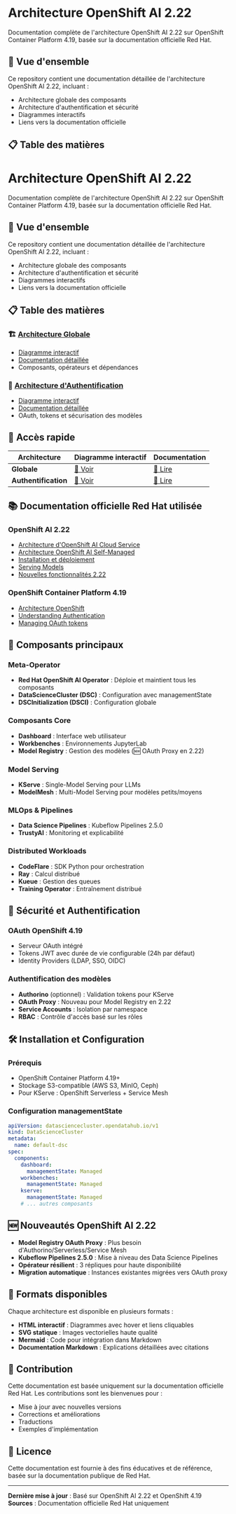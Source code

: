 # Architecture OpenShift AI 2.22

Documentation complète de l'architecture OpenShift AI 2.22 sur OpenShift Container Platform 4.19, basée sur la documentation officielle Red Hat.

## 🎯 Vue d'ensemble

Ce repository contient une documentation détaillée de l'architecture OpenShift AI 2.22, incluant :
- Architecture globale des composants
- Architecture d'authentification et sécurité
- Diagrammes interactifs
- Liens vers la documentation officielle

## 📋 Table des matières

# Architecture OpenShift AI 2.22

Documentation complète de l'architecture OpenShift AI 2.22 sur OpenShift Container Platform 4.19, basée sur la documentation officielle Red Hat.

## 🎯 Vue d'ensemble

Ce repository contient une documentation détaillée de l'architecture OpenShift AI 2.22, incluant :
- Architecture globale des composants
- Architecture d'authentification et sécurité
- Diagrammes interactifs
- Liens vers la documentation officielle

## 📋 Table des matières

### 🏗️ [Architecture Globale](./docs/architecture-globale/)
- [Diagramme interactif](https://mouachan.github.io/openshift-ai-architecture/docs/architecture-globale/architecture.mmd)
- [Documentation détaillée](./docs/architecture-globale/README.md)
- Composants, opérateurs et dépendances

### 🔐 [Architecture d'Authentification](./docs/architecture-auth/)
- [Diagramme interactif](https://mouachan.github.io/openshift-ai-architecture/docs/architecture-auth/architecture.mmd)
- [Documentation détaillée](./docs/architecture-auth/README.md)
- OAuth, tokens et sécurisation des modèles

## 🚀 Accès rapide

| Architecture | Diagramme interactif | Documentation |
|--------------|---------------------|---------------|
| **Globale** | [🔗 Voir](https://mouachan.github.io/openshift-ai-architecture/docs/architecture-globale/architecture.mmd) | [📖 Lire](./docs/architecture-globale/README.md) |
| **Authentification** | [🔗 Voir](https://mouachan.github.io/openshift-ai-architecture/docs/architecture-auth/architecture.mdd) | [📖 Lire](./docs/architecture-auth/README.md) |

## 📚 Documentation officielle Red Hat utilisée

### OpenShift AI 2.22
- [Architecture d'OpenShift AI Cloud Service](https://docs.redhat.com/en/documentation/red_hat_openshift_ai_cloud_service/1/html/installing_and_uninstalling_openshift_ai_cloud_service/architecture-of-openshift-ai_install)
- [Architecture OpenShift AI Self-Managed](https://docs.redhat.com/en/documentation/red_hat_openshift_ai_self-managed/2-latest/html/installing_and_uninstalling_openshift_ai_self-managed/architecture-of-openshift-ai-self-managed_install)
- [Installation et déploiement](https://docs.redhat.com/en/documentation/red_hat_openshift_ai_cloud_service/1/html/installing_and_uninstalling_openshift_ai_cloud_service/installing-and-deploying-openshift-ai_install)
- [Serving Models](https://docs.redhat.com/en/documentation/red_hat_openshift_ai_cloud_service/1/html-single/serving_models/index)
- [Nouvelles fonctionnalités 2.22](https://docs.redhat.com/en/documentation/red_hat_openshift_ai_cloud_service/1/html/release_notes/new-features-and-enhancements_relnotes)

### OpenShift Container Platform 4.19
- [Architecture OpenShift](https://docs.redhat.com/en/documentation/openshift_container_platform/4.19/html/architecture/architecture)
- [Understanding Authentication](https://docs.openshift.com/container-platform/4.19/authentication/understanding-authentication.html)
- [Managing OAuth tokens](https://docs.openshift.com/container-platform/4.19/authentication/managing-oauth-access-tokens.html)

## 🧩 Composants principaux

### Meta-Operator
- **Red Hat OpenShift AI Operator** : Déploie et maintient tous les composants
- **DataScienceCluster (DSC)** : Configuration avec managementState
- **DSCInitialization (DSCI)** : Configuration globale

### Composants Core
- **Dashboard** : Interface web utilisateur
- **Workbenches** : Environnements JupyterLab
- **Model Registry** : Gestion des modèles (🆕 OAuth Proxy en 2.22)

### Model Serving
- **KServe** : Single-Model Serving pour LLMs
- **ModelMesh** : Multi-Model Serving pour modèles petits/moyens

### MLOps & Pipelines
- **Data Science Pipelines** : Kubeflow Pipelines 2.5.0
- **TrustyAI** : Monitoring et explicabilité

### Distributed Workloads
- **CodeFlare** : SDK Python pour orchestration
- **Ray** : Calcul distribué
- **Kueue** : Gestion des queues
- **Training Operator** : Entraînement distribué

## 🔐 Sécurité et Authentification

### OAuth OpenShift 4.19
- Serveur OAuth intégré
- Tokens JWT avec durée de vie configurable (24h par défaut)
- Identity Providers (LDAP, SSO, OIDC)

### Authentification des modèles
- **Authorino** (optionnel) : Validation tokens pour KServe
- **OAuth Proxy** : Nouveau pour Model Registry en 2.22
- **Service Accounts** : Isolation par namespace
- **RBAC** : Contrôle d'accès basé sur les rôles

## 🛠️ Installation et Configuration

### Prérequis
- OpenShift Container Platform 4.19+
- Stockage S3-compatible (AWS S3, MinIO, Ceph)
- Pour KServe : OpenShift Serverless + Service Mesh

### Configuration managementState
```yaml
apiVersion: datasciencecluster.opendatahub.io/v1
kind: DataScienceCluster
metadata:
  name: default-dsc
spec:
  components:
    dashboard:
      managementState: Managed
    workbenches:
      managementState: Managed
    kserve:
      managementState: Managed
    # ... autres composants
```

## 🆕 Nouveautés OpenShift AI 2.22

- **Model Registry OAuth Proxy** : Plus besoin d'Authorino/Serverless/Service Mesh
- **Kubeflow Pipelines 2.5.0** : Mise à niveau des Data Science Pipelines
- **Opérateur résilient** : 3 répliques pour haute disponibilité
- **Migration automatique** : Instances existantes migrées vers OAuth proxy

## 📱 Formats disponibles

Chaque architecture est disponible en plusieurs formats :
- **HTML interactif** : Diagrammes avec hover et liens cliquables
- **SVG statique** : Images vectorielles haute qualité
- **Mermaid** : Code pour intégration dans Markdown
- **Documentation Markdown** : Explications détaillées avec citations

## 🤝 Contribution

Cette documentation est basée uniquement sur la documentation officielle Red Hat. Les contributions sont les bienvenues pour :
- Mise à jour avec nouvelles versions
- Corrections et améliorations
- Traductions
- Exemples d'implémentation

## 📄 Licence

Cette documentation est fournie à des fins éducatives et de référence, basée sur la documentation publique de Red Hat.

---

**Dernière mise à jour** : Basé sur OpenShift AI 2.22 et OpenShift 4.19  
**Sources** : Documentation officielle Red Hat uniquement
